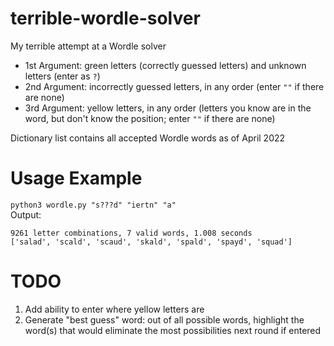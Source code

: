 # terrible-wordle-solver
My terrible attempt at a Wordle solver
- 1st Argument: green letters (correctly guessed letters) and unknown letters (enter as `?`)
- 2nd Argument: incorrectly guessed letters, in any order (enter `""` if there are none)
- 3rd Argument: yellow letters, in any order (letters you know are in the word, but don't know the position; enter `""` if there are none)

Dictionary list contains all accepted Wordle words as of April 2022

# Usage Example
`python3 wordle.py "s???d" "iertn" "a"`  
Output:
```
9261 letter combinations, 7 valid words, 1.008 seconds
['salad', 'scald', 'scaud', 'skald', 'spald', 'spayd', 'squad']
```
# TODO
1. Add ability to enter where yellow letters are
2. Generate "best guess" word: out of all possible words, highlight the word(s) that would eliminate the most possibilities next round if entered
